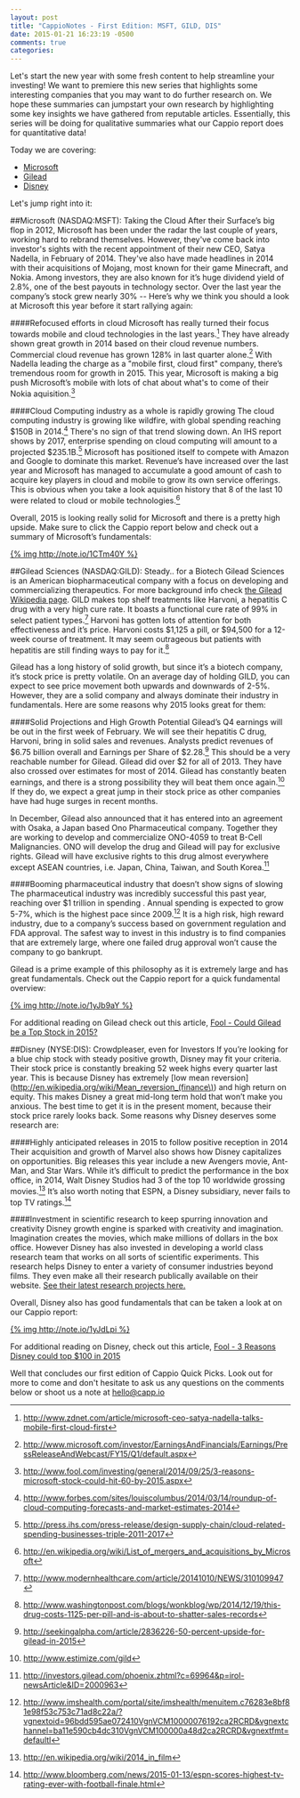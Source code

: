```yaml
---
layout: post
title: "CappioNotes - First Edition: MSFT, GILD, DIS"
date: 2015-01-21 16:23:19 -0500
comments: true
categories: 
---
```

Let's start the new year with some fresh content to help streamline your investing! We want to premiere this new series that highlights some interesting companies that you may want to do further research on. We hope these summaries can jumpstart your own research by highlighting some key insights we have gathered from reputable articles. Essentially, this series will be doing for qualitative summaries what our Cappio report does for quantitative data!

Today we are covering: 

* [Microsoft](#msft)
* [Gilead](#gild)
* [Disney](#dis) 

Let's jump right into it:

##<a name="msft"></a>Microsoft (NASDAQ:MSFT): Taking the Cloud
After their Surface’s big flop in 2012, Microsoft has been under the radar the last couple of years, working hard to rebrand themselves. However, they've come back into investor's sights with the recent appointment of their new CEO, Satya Nadella, in February of 2014. They've also have made headlines in 2014 with their acquisitions of Mojang, most known for their game Minecraft, and Nokia. Among investors, they are also known for it’s huge dividend yield of 2.8%, one of the best payouts in technology sector. Over the last year the company’s stock grew nearly 30% -- Here’s why we think you should a look at Microsoft this year before it start rallying again:

####Refocused efforts in cloud
Microsoft has really turned their focus towards mobile and cloud technologies in the last years.[^1] They have already shown great growth in 2014 based on their cloud revenue numbers. Commercial cloud revenue has grown 128% in last quarter alone.[^2] With Nadella leading the charge as a "mobile first, cloud first" company, there’s tremendous room for growth in 2015. This year, Microsoft is making a big push Microsoft’s mobile with lots of chat about what's to come of their Nokia aquisition.[^3]

####Cloud Computing industry as a whole is rapidly growing
The cloud computing industry is growing like wildfire, with global spending reaching $150B in 2014.[^4] There's no sign of that trend slowing down. An IHS report shows by 2017, enterprise spending on cloud computing will amount to a projected $235.1B.[^5] Microsoft has positioned itself to compete with Amazon and Google to dominate this market. Revenue’s have increased over the last year and Microsoft has managed to accumulate a good amount of cash to acquire key players in cloud and mobile to grow its own service offerings. This is obvious when you take a look  aquisition history that 8 of the last 10 were related to cloud or mobile technologies.[^6]

Overall, 2015 is looking really solid for Microsoft and there is a pretty high upside. Make sure to click the Cappio report below and check out a summary of Microsoft’s fundamentals:

[{% img http://note.io/1CTm40Y %}](http://www.capp.io/queries/new?query=MSFT)

[^1]: <http://www.zdnet.com/article/microsoft-ceo-satya-nadella-talks-mobile-first-cloud-first>
[^2]: <http://www.microsoft.com/investor/EarningsAndFinancials/Earnings/PressReleaseAndWebcast/FY15/Q1/default.aspx>
[^3]: <http://www.fool.com/investing/general/2014/09/25/3-reasons-microsoft-stock-could-hit-60-by-2015.aspx>
[^4]: <http://www.forbes.com/sites/louiscolumbus/2014/03/14/roundup-of-cloud-computing-forecasts-and-market-estimates-2014>
[^5]: <http://press.ihs.com/press-release/design-supply-chain/cloud-related-spending-businesses-triple-2011-2017>
[^6]: <http://en.wikipedia.org/wiki/List_of_mergers_and_acquisitions_by_Microsoft>

##<a name="gild"></a>Gilead Sciences (NASDAQ:GILD): Steady.. for a Biotech
Gilead Sciences is an American biopharmaceutical company with a focus on developing and commercializing therapeutics. For more background info check [the Gilead Wikipedia page](https://en.wikipedia.org/wiki/Gilead_Sciences). GILD makes top shelf treatments like Harvoni, a hepatitis C drug with a very high cure rate. It boasts a functional cure rate of 99% in select patient types.[^7] Harvoni has gotten lots of attention for both effectiveness and it’s price. Harvoni costs $1,125 a pill, or $94,500 for a 12-week course of treatment. It may seem outrageous but patients with hepatitis are still finding ways to pay for it.[^8]

[^7]: <http://www.modernhealthcare.com/article/20141010/NEWS/310109947>
[^8]: <http://www.washingtonpost.com/blogs/wonkblog/wp/2014/12/19/this-drug-costs-1125-per-pill-and-is-about-to-shatter-sales-records>

Gilead has a long history of solid growth, but since it’s a biotech company, it’s stock price is pretty volatile. On an average day of holding GILD, you can expect to see price movement both upwards and downwards of 2-5%. However, they are a solid company and always dominate their industry in fundamentals. Here are some reasons why 2015 looks great for them:

####Solid Projections and High Growth Potential
Gilead’s Q4 earnings will be out in the first week of February. We will see their hepatitis C drug, Harvoni, bring in solid sales and revenues. Analysts predict revenues of $6.75 billion overall and Earnings per Share of $2.28.[^9] This should be a very reachable number for Gilead. Gilead did over $2 for all of 2013. They have also crossed over estimates  for most of 2014. Gilead has constantly beaten earnings, and there is a strong possibility they will beat them once again.[^10] If they do, we expect a great jump in their stock price as other companies have had huge surges in recent months. 

[^9]: <http://seekingalpha.com/article/2836226-50-percent-upside-for-gilead-in-2015>
[^10]: <http://www.estimize.com/gild>

In December, Gilead also announced that it has entered into an agreement with Osaka, a Japan based Ono Pharmaceutical company. Together they are working to develop and commercialize ONO-4059 to treat B-Cell Malignancies. ONO will develop the drug and Gilead will pay for exclusive rights. Gilead will have exclusive rights to this drug almost everywhere except ASEAN countries, i.e. Japan, China, Taiwan, and South Korea.[^11]

[^11]: <http://investors.gilead.com/phoenix.zhtml?c=69964&p=irol-newsArticle&ID=2000963> 

####Booming pharmaceutical industry that doesn’t show signs of slowing
The pharmaceutical industry was incredibly successful this past year, reaching over $1 trillion in spending . Annual spending is expected to grow 5-7%, which is the highest pace since 2009.[^12] It is a high risk, high reward industry, due to a company’s success based on government regulation and FDA approval. The safest way to invest in this industry is to find companies that are extremely large, where one failed drug approval won’t cause the company to go bankrupt. 

[^12]: <http://www.imshealth.com/portal/site/imshealth/menuitem.c76283e8bf81e98f53c753c71ad8c22a/?vgnextoid=96bdd595ae072410VgnVCM10000076192ca2RCRD&vgnextchannel=ba11e590cb4dc310VgnVCM100000a48d2ca2RCRD&vgnextfmt=defaultl>

Gilead is a prime example of this philosophy as it is extremely large and has great fundamentals. Check out the Cappio report for a quick fundamental overview:

[{% img http://note.io/1yJb9aY %}](http://www.capp.io/queries/new?query=GILD)

For additional reading on Gilead check out this article, [Fool - Could Gilead be a Top Stock in 2015?](http://www.fool.com/investing/general/2014/12/22/could-gilead-sciences-inc-be-a-top-stock-in-2015.aspx)

##<a name="dis"></a>Disney (NYSE:DIS): Crowdpleaser, even for Investors
If you’re looking for a blue chip stock with steady positive growth, Disney may fit your criteria. Their stock price is constantly breaking 52 week highs every quarter last year. This is because Disney has extremely [low mean reversion](http://en.wikipedia.org/wiki/Mean_reversion_(finance\)) and high return on equity. This makes Disney a great mid-long term hold that won’t make you anxious. The best time to get it is in the present moment, because their stock price rarely looks back. Some reasons why Disney deserves some research are:

####Highly anticipated releases in 2015 to follow positive reception in 2014
Their acquisition and growth of Marvel also shows how Disney capitalizes on opportunities. Big releases this year include a new Avengers movie, Ant-Man, and Star Wars. While it’s difficult to predict the performance in the box office, in 2014, Walt Disney Studios had 3 of the top 10 worldwide grossing movies.[^13] It’s also worth noting that ESPN, a Disney subsidiary, never fails to top TV ratings.[^14]

[^13]: <http://en.wikipedia.org/wiki/2014_in_film>
[^14]: <http://www.bloomberg.com/news/2015-01-13/espn-scores-highest-tv-rating-ever-with-football-finale.html>

####Investment in scientific research to keep spurring innovation and creativity
Disney growth engine is sparked with creativity and imagination. Imagination creates the movies, which make millions of dollars in the box office. However Disney has also invested in developing a world class research team that works on all sorts of scientific experiments. This research helps Disney to enter a variety of consumer industries beyond films. They even make all their research publically available on their website. [See their latest research projects here.](http://www.disneyresearch.com/projects/)

Overall, Disney also has good fundamentals that can be taken a look at on our Cappio report:

[{% img http://note.io/1yJdLpi %}](http://www.capp.io/queries/new?query=DIS)

For additional reading on Disney, check out this article, [Fool - 3 Reasons Disney could top $100 in 2015](http://www.fool.com/investing/general/2014/12/09/3-reasons-walt-disney-co-stock-could-top-100-in-20.aspx)

Well that concludes our first edition of Cappio Quick Picks. Look out for more to come and don't hesitate to ask us any questions on the comments below or shoot us a note at hello@capp.io